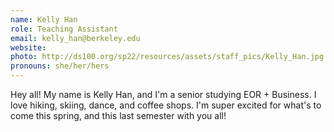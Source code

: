 ```yaml
---
name: Kelly Han
role: Teaching Assistant
email: kelly_han@berkeley.edu
website: 
photo: http://ds100.org/sp22/resources/assets/staff_pics/Kelly_Han.jpg
pronouns: she/her/hers
---
```

Hey all! My name is Kelly Han, and I'm a senior studying EOR + Business. I love hiking, skiing, dance, and coffee shops. I'm super excited for what's to come this spring, and this last semester with you all!
